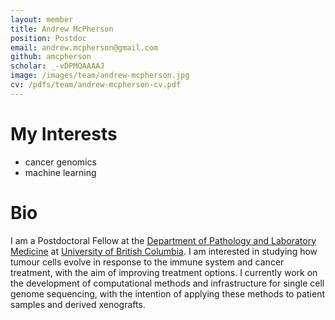 ```yaml
---
layout: member
title: Andrew McPherson
position: Postdoc
email: andrew.mcpherson@gmail.com
github: amcpherson
scholar: _-vDPMQAAAAJ
image: /images/team/andrew-mcpherson.jpg
cv: /pdfs/team/andrew-mcpherson-cv.pdf
---
```


# My Interests

- cancer genomics
- machine learning

# Bio

I am a Postdoctoral Fellow at the [Department of Pathology and Laboratory Medicine](http://pathology.ubc.ca) at [University of British Columbia](https://www.ubc.ca).  I am interested in studying how tumour cells evolve in response to the immune system and cancer treatment, with the aim of improving treatment options.  I currently work on the development of computational methods and infrastructure for single cell genome sequencing, with the intention of applying these methods to patient samples and derived xenografts.
